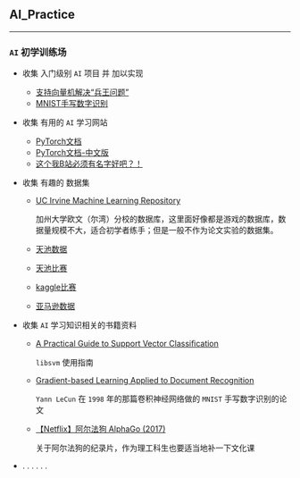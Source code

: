 ## AI_Practice

---

### `AI` 初学训练场

* 收集 入门级别 `AI` 项目 并 加以实现

    * <a href="https://github.com/Suqier/AI_Practice/tree/master/KRtoK" target="_blank">支持向量机解决“兵王问题”</a> 
    * <a href="https://github.com/Suqier/AI_Practice/tree/master/MNIST" target="_blank">MNIST手写数字识别</a> 

* 收集 有用的 `AI` 学习网站
    * <a href="https://pytorch.org/docs/stable/index.html" target="_blank">PyTorch文档</a>
    * <a href="https://pytorch.apachecn.org/docs/1.4/" target="_blank">PyTorch文档-中文版</a>
    * <a href="https://www.bilibili.com/" target="_blank">这个我B站必须有名字好吧？！</a>  

* 收集 有趣的 数据集
    * <a href="https://archive.ics.uci.edu/ml/index.php" target="_blank">UC Irvine Machine Learning Repository</a>
        
        加州大学欧文（尔湾）分校的数据库，这里面好像都是游戏的数据库，数据量规模不大，适合初学者练手；但是一般不作为论文实验的数据集。
    * <a href="https://tianchi.aliyun.com/datalab/index.htm" target="_blank">天池数据</a>
    * <a href="https://tianchi.aliyun.com/competition/gameList.htm" target="_blank">天池比赛</a>
    * <a href="https://www.kaggle.com/competition" target="_blank">kaggle比赛</a>
    * <a href="https://aws.amazon.com/cn/public-datasets/" target="_blank">亚马逊数据</a>

* 收集 `AI` 学习知识相关的书籍资料
    * <a href="https://www.csie.ntu.edu.tw/~cjlin/papers/guide/guide.pdf" target="_blank">A Practical Guide to Support Vector Classiﬁcation</a>
        
        `libsvm` 使用指南

    * <a href="https://github.com/Suqier/AI_Practice/blob/master/_PDF/Gradient-based%20Learning%20Applied%20to%20Document%20Recognition.pdf" target="_blank">Gradient-based Learning Applied to Document Recognition</a>

        `Yann LeCun` 在 `1998` 年的那篇卷积神经网络做的 `MNIST` 手写数字识别的论文

    * <a href="https://www.bilibili.com/video/BV1Ct411u71n" target="_blank">【Netflix】阿尔法狗 AlphaGo (2017) </a>

        关于阿尔法狗的纪录片，作为理工科生也要适当地补一下文化课

* . . . . . .


